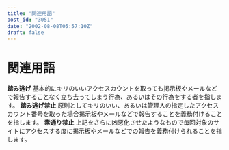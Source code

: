 ```yaml
---
title: "関連用語"
post_id: "3051"
date: "2002-08-08T05:57:10Z"
draft: false
---
```


# 関連用語

**踏み逃げ** 基本的にキリのいいアクセスカウントを取っても掲示板やメールなどで報告することなく立ち去ってしまう行為、あるいはその行為をする者を指します。 **踏み逃げ禁止** 原則としてキリのいい、あるいは管理人の指定したアクセスカウント番号を取った場合掲示板やメールなどで報告することを義務付けることを指します。 **素通り禁止** 上記をさらに凶悪化させたようなもので毎回対象のサイトにアクセスする度に掲示板やメールなどでの報告を義務付けられることを指します。
